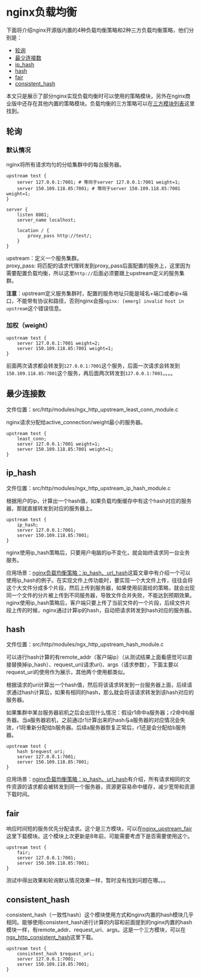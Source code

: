 # nginx负载均衡

下面将介绍nginx开源版内置的4种负载均衡策略和2种三方负载均衡策略，他们分别是：
- [轮询](#轮询)
- [最少连接数](#最少连接数)
- [ip_hash](#ip_hash)
- [hash](#hash)
- [fair](#fair)
- [consistent_hash](#consistent_hash)

本文只是展示了部分nginx实现负载均衡时可以使用的策略模块，另外在nginx商业版中还存在其他内置的策略模块。负载均衡的三方策略可以在[三方模块列表](https://www.nginx.com/resources/wiki/modules/)这里找到。

## 轮询

### 默认情况

nginx将所有请求均匀的分给集群中的每台服务器。

```
upstream test {
	server 127.0.0.1:7001; # 等同于server 127.0.0.1:7001 weight=1;
	server 150.109.118.85:7001; # 等同于server 150.109.118.85:7001 weight=1;
}

server {
	listen 8081;
	server_name localhost;

	location / {
		proxy_pass http://test/;
	}
}
```
upstream：定义一个服务集群。  
proxy_pass: 将匹配的请求代理转发到proxy_pass后面配置的服务上，这里因为需要配置负载均衡，所以这里`http://`后面必须要跟上upstream定义的服务集群。

**注意**：upstream定义服务集群时，配置的服务地址只能是域名+端口或者ip+端口，不能带有协议和路径，否则nginx会报`nginx: [emerg] invalid host in upstream`这个错误信息。

### 加权（weight）

```
upstream test {
	server 127.0.0.1:7001 weight=2;
	server 150.109.118.85:7001 weight=1;
}
```
前面两次请求都会转发到`127.0.0.1:7001`这个服务，后面一次请求会转发到`150.109.118.85:7001`这个服务，再后面两次转发到`127.0.0.1:7001`，。。。

## 最少连接数

文件位置：src/http/modules/ngx_http_upstream_least_conn_module.c

nginx请求分配给active_connection/weight最小的服务器。

```
upstream test {
  	least_conn;
	server 127.0.0.1:7001 weight=1;
	server 150.109.118.85:7001 weight=1;
}
```

## ip_hash

文件位置：src/http/modules/ngx_http_upstream_ip_hash_module.c

根据用户的ip，计算出一个hash值，如果负载均衡缓存中有这个hash对应的服务器，那就直接转发到对应的服务器上。

```
upstream test {
  	ip_hash;
	server 127.0.0.1:7001;
	server 150.109.118.85:7001;
}
```

nginx使用ip_hash策略后，只要用户电脑的ip不变化，就会始终请求同一台业务服务。

应用场景：[nginx负载均衡策略：ip_hash、url_hash](https://blog.csdn.net/xqhys/article/details/81788358)这篇文章中有介绍一个可以使用ip_hash的例子。在实现文件上传功能时，要实现一个大文件上传，往往会将这个大文件分成多个片段，然后上传到服务器，如果使用前面给的策略，就会出现同一个文件的分片被上传到不同服务器，导致文件合并失败，不能达到预期效果。nginx使用ip_hash策略后，客户端只要上传了当前文件的一个片段，后续文件片段上传的时候，nginx通过计算ip的hash，自动把请求转发到hash对应的服务器。

## hash

文件位置：src/http/modules/ngx_http_upstream_hash_module.c

可以进行hash计算的有remote_addr（客户端ip）（从测试结果上面看感觉可以直接替换掉ip_hash）、request_uri(请求uri)、args（请求参数），下面主要以request_uri的使用作为展示，其他两个使用都类似。

根据请求的uri计算出一个hash值，然后将该请求转发到一台服务器上面，后续请求通过hash计算后，如果有相同的hash，那么就会将该请求转发到该hash对应的服务器。

如果集群中某台服务器宕机之后会出现什么情况：假设r1命中a服务器；r2命中b服务器。当a服务器宕机，之前通过r1计算出来的hash与a服务器的对应情况会失效，r1将重新分配给b服务器。后续a服务器恢复正常后，r1还是会分配给b服务器。

```
upstream test {
  	hash $request_uri;
	server 127.0.0.1:7001;
	server 150.109.118.85:7001;
}
```

应用场景：[nginx负载均衡策略：ip_hash、url_hash](https://blog.csdn.net/xqhys/article/details/81788358)有介绍，所有请求相同的文件资源的请求都会被转发到同一个服务器，资源更容易命中缓存，减少宽带和资源下载时间。

## fair

响应时间短的服务优先分配请求。这个是三方模块，可以在[nginx_upstream_fair](https://github.com/gnosek/nginx-upstream-fair/tree/master)这里下载模块。这个模块上次更新是8年前，可能需要考虑下是否需要使用这个。

```
upstream test {
	fair;
	server 127.0.0.1:7001;
	server 150.109.118.85:7001;
}
```

测试中得出效果和轮询默认情况效果一样，暂时没有找到问题在哪。。。

## consistent_hash

consistent_hash（一致性hash）这个模块使用方式和nginx内置的hash模块几乎相同。能够使用consistent_hash进行计算的内容和前面提到的nginx内置的hash模块一样，有remote_addr、request_uri、args。这是一个三方模块，可以在[ngx_http_consistent_hash](https://github.com/replay/ngx_http_consistent_hash)这里下载。

```
upstream test {
	consistent_hash $request_uri;
	server 127.0.0.1:7001;
	server 150.109.118.85:7001;
}
```
